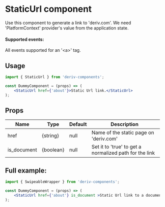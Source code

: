 # StaticUrl component
Use this component to generate a link to 'deriv.com'.
We need 'PlatformContext' provider's value from the application state.

#### Supported events:
All events supported for an '\<a>' tag.

## Usage
 
```jsx
import { StaticUrl } from 'deriv-components';

const DummyComponent = (props) => (
    <StaticUrl href={'about'}>Static Url link.</StaticUrl>
);
```

## Props

| Name                     | Type                   | Default            | Description                                                                                                              |
|--------------------------|------------------------|--------------------|--------------------------------------------------------------------------------------------------------------------------|
| href                     | {string}               | null               | Name of the static page on 'deriv.com'                                                                                   |
| is\_document             | {boolean}              | null               | Set it to 'true' to get a normalized path for the link                                                                   |


## Full example:

```jsx
import { SwipeableWrapper } from 'deriv-components';

const DummyComponent = (props) => (
    <StaticUrl href={'about'} is_document >Static Url link to a document.</StaticUrl>
);
```
